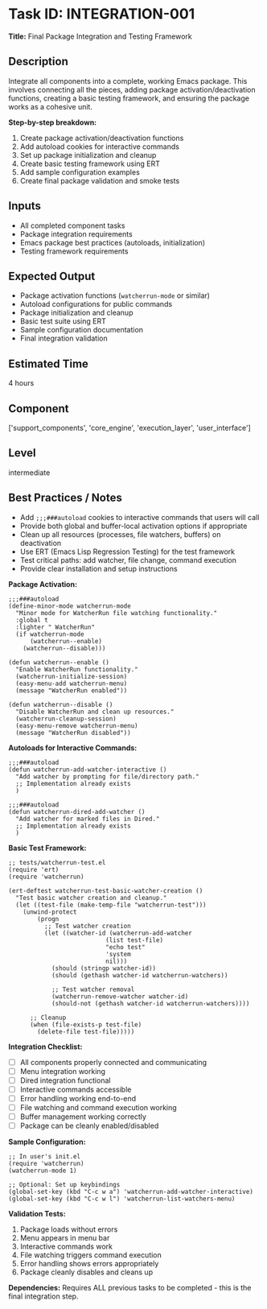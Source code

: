 # Task ID: INTEGRATION-001

**Title:** Final Package Integration and Testing Framework

## Description
Integrate all components into a complete, working Emacs package. This involves connecting all the pieces, adding package activation/deactivation functions, creating a basic testing framework, and ensuring the package works as a cohesive unit.

**Step-by-step breakdown:**
1. Create package activation/deactivation functions
2. Add autoload cookies for interactive commands  
3. Set up package initialization and cleanup
4. Create basic testing framework using ERT
5. Add sample configuration examples
6. Create final package validation and smoke tests

## Inputs
- All completed component tasks
- Package integration requirements
- Emacs package best practices (autoloads, initialization)
- Testing framework requirements

## Expected Output
- Package activation functions (`watcherrun-mode` or similar)
- Autoload configurations for public commands
- Package initialization and cleanup
- Basic test suite using ERT
- Sample configuration documentation
- Final integration validation

## Estimated Time
4 hours

## Component
['support_components', 'core_engine', 'execution_layer', 'user_interface']

## Level
intermediate

## Best Practices / Notes
- Add `;;;###autoload` cookies to interactive commands that users will call
- Provide both global and buffer-local activation options if appropriate
- Clean up all resources (processes, file watchers, buffers) on deactivation
- Use ERT (Emacs Lisp Regression Testing) for the test framework
- Test critical paths: add watcher, file change, command execution
- Provide clear installation and setup instructions

**Package Activation:**
```elisp
;;;###autoload
(define-minor-mode watcherrun-mode
  "Minor mode for WatcherRun file watching functionality."
  :global t
  :lighter " WatcherRun"
  (if watcherrun-mode
      (watcherrun--enable)
    (watcherrun--disable)))

(defun watcherrun--enable ()
  "Enable WatcherRun functionality."
  (watcherrun-initialize-session)
  (easy-menu-add watcherrun-menu)
  (message "WatcherRun enabled"))

(defun watcherrun--disable ()
  "Disable WatcherRun and clean up resources."
  (watcherrun-cleanup-session)
  (easy-menu-remove watcherrun-menu)
  (message "WatcherRun disabled"))
```

**Autoloads for Interactive Commands:**
```elisp
;;;###autoload
(defun watcherrun-add-watcher-interactive ()
  "Add watcher by prompting for file/directory path."
  ;; Implementation already exists
  )

;;;###autoload
(defun watcherrun-dired-add-watcher ()
  "Add watcher for marked files in Dired."
  ;; Implementation already exists
  )
```

**Basic Test Framework:**
```elisp
;; tests/watcherrun-test.el
(require 'ert)
(require 'watcherrun)

(ert-deftest watcherrun-test-basic-watcher-creation ()
  "Test basic watcher creation and cleanup."
  (let ((test-file (make-temp-file "watcherrun-test")))
    (unwind-protect
        (progn
          ;; Test watcher creation
          (let ((watcher-id (watcherrun-add-watcher 
                           (list test-file) 
                           "echo test" 
                           'system 
                           nil)))
            (should (stringp watcher-id))
            (should (gethash watcher-id watcherrun-watchers))
            
            ;; Test watcher removal
            (watcherrun-remove-watcher watcher-id)
            (should-not (gethash watcher-id watcherrun-watchers))))
      
      ;; Cleanup
      (when (file-exists-p test-file)
        (delete-file test-file)))))
```

**Integration Checklist:**
- [ ] All components properly connected and communicating
- [ ] Menu integration working
- [ ] Dired integration functional  
- [ ] Interactive commands accessible
- [ ] Error handling working end-to-end
- [ ] File watching and command execution working
- [ ] Buffer management working correctly
- [ ] Package can be cleanly enabled/disabled

**Sample Configuration:**
```elisp
;; In user's init.el
(require 'watcherrun)
(watcherrun-mode 1)

;; Optional: Set up keybindings
(global-set-key (kbd "C-c w a") 'watcherrun-add-watcher-interactive)
(global-set-key (kbd "C-c w l") 'watcherrun-list-watchers-menu)
```

**Validation Tests:**
1. Package loads without errors
2. Menu appears in menu bar
3. Interactive commands work
4. File watching triggers command execution
5. Error handling shows errors appropriately
6. Package cleanly disables and cleans up

**Dependencies:** Requires ALL previous tasks to be completed - this is the final integration step.
